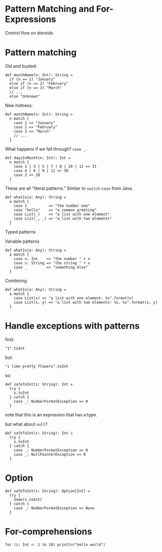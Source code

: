 # Pattern Matching and For-Expressions

Control flow on steroids.

# Pattern matching

Old and busted:

    def monthName(n: Int): String =
      if (n == 1) "January"
      else if (n == 2) "February"
      else if (n == 3) "March"
      // ...
      else "Unknown"

New hotness:

    def monthName(n: Int): String =
      n match {
        case 1 => "January"
        case 2 => "February"
        case 3 => "March"
        // ...
      }

What happens if we fall through? `case _`.

    def daysInMonth(n: Int): Int =
      n match {
        case 1 | 3 | 5 | 7 | 8 | 10 | 12 => 31
        case 4 | 6 | 9 | 11 => 30
        case 2 => 28
      }

These are all "literal patterns." Similar to `switch`-`case` from Java.

    def whatIs(a: Any): String =
      a match {
        case 1          => "the number one"
        case "hello"    => "a common greeting"
        case List(_)    => "a list with one element"
        case List(_, _) => "a list with two elements"
      }

Typed patterns

Variable patterns

    def whatIs(a: Any): String =
      a match {
        case n: Int    => "the number " + n
        case s: String => "the string " + s
        case _         => "something else"
      }

Combining

    def whatIs(a: Any): String =
      a match {
        case List(x) => "a list with one element: %s".format(x)
        case List(x, y) => "a list with two elements: %s, %s".format(x, y)
      }

# Handle exceptions with patterns

first:

    "1".toInt

but:

    "i like pretty flowers".toInt

so:

    def safeToInt(s: String): Int =
      try {
        s.toInt
      } catch {
        case _: NumberFormatException => 0
      }

note that this is an expression that has a type.

but what about `null`?

    def safeToInt(s: String): Int =
      try {
        s.toInt
      } catch {
        case _: NumberFormatException => 0
        case _: NullPointerException => 0
      }

# Option

    def safeToInt(s: String): Option[Int] =
      try {
        Some(s.toInt)
      } catch {
        case _: NumberFormatException => None
      }

# For-comprehensions

    for (i: Int <- 1 to 10) println("hello world")
